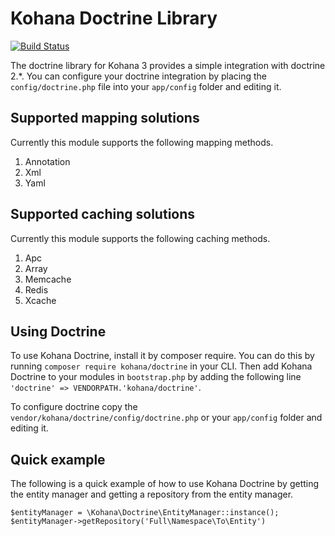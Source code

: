 Kohana Doctrine Library
=======================

[![Build Status](https://travis-ci.org/kohana/doctrine.svg?branch=master)](https://travis-ci.org/kohana/doctrine)

The doctrine library for Kohana 3 provides a simple integration with doctrine 2.*. You can configure your doctrine
integration by placing the `config/doctrine.php` file into your `app/config` folder and editing it.

Supported mapping solutions
---------------------------

Currently this module supports the following mapping methods.

1. Annotation
2. Xml
3. Yaml

Supported caching solutions
---------------------------

Currently this module supports the following caching methods.

1. Apc
2. Array
3. Memcache
4. Redis
5. Xcache

Using Doctrine
--------------

To use Kohana Doctrine, install it by composer require. You can do this by running `composer require kohana/doctrine` in your CLI.
Then add Kohana Doctrine to your modules in `bootstrap.php` by adding the following line `'doctrine' => VENDORPATH.'kohana/doctrine'`.

To configure doctrine copy the `vendor/kohana/doctrine/config/doctrine.php` or your `app/config` folder and editing it.

Quick example
-------------

The following is a quick example of how to use Kohana Doctrine by getting the entity manager and getting a repository
from the entity manager.

    $entityManager = \Kohana\Doctrine\EntityManager::instance();
    $entityManager->getRepository('Full\Namespace\To\Entity')

